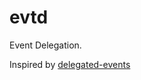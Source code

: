 # evtd
Event Delegation.

Inspired by [delegated-events](https://github.com/dgraham/delegated-events)